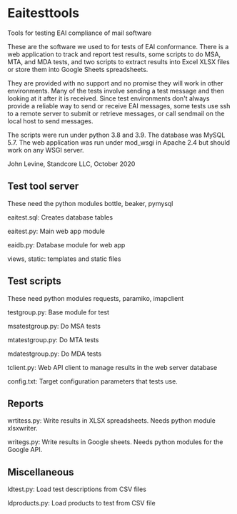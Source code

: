 # Eaitesttools
Tools for testing EAI compliance of mail software

These are the software we used to for tests of EAI conformance. There
is a web application to track and report test results, some scripts to
do MSA, MTA, and MDA tests, and two scripts to extract results into
Excel XLSX files or store them into Google Sheets spreadsheets.

They are provided with no support and no promise they will work in
other environments. Many of the tests involve sending a test message
and then looking at it after it is received. Since test environments
don't always provide a reliable way to send or receive EAI messages, some tests use ssh
to a remote server to submit or retrieve messages, or call sendmail on
the local host to send messages.

The scripts were run under python 3.8 and 3.9. The database was MySQL
5.7. The web application was run under mod_wsgi in Apache 2.4 but
should work on any WSGI server.

John Levine, Standcore LLC, October 2020

## Test tool server

These need the python modules bottle, beaker, pymysql

eaitest.sql:
Creates database tables

eaitest.py:
Main web app module

eaidb.py:
Database module for web app

views, static:
templates and static files

## Test scripts

These need python modules requests, paramiko, imapclient

testgroup.py:
Base module for test

msatestgroup.py:
Do MSA tests

mtatestgroup.py:
Do MTA tests

mdatestgroup.py:
Do MDA tests

tclient.py:
Web API client to manage results in the web server database

config.txt:
Target configuration parameters that tests use.

## Reports

wrtitess.py:
Write results in XLSX spreadsheets.  Needs python module xlsxwriter.

writegs.py:
Write results in Google sheets.  Needs python modules for the Google
API.

## Miscellaneous

ldtest.py:
Load test descriptions from CSV files

ldproducts.py:
Load products to test from CSV file

